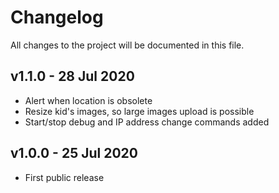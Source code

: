 # Changelog
All changes to the project will be documented in this file.

## v1.1.0 - 28 Jul 2020
- Alert when location is obsolete
- Resize kid's images, so large images upload is possible
- Start/stop debug and IP address change commands added

## v1.0.0 - 25 Jul 2020
- First public release